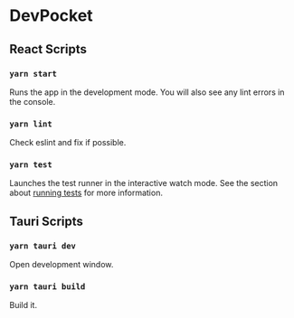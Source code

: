 # DevPocket

## React Scripts

### `yarn start`

Runs the app in the development mode.
You will also see any lint errors in the console.

### `yarn lint`

Check eslint and fix if possible.

### `yarn test`

Launches the test runner in the interactive watch mode.
See the section about [running tests](https://facebook.github.io/create-react-app/docs/running-tests) for more information.

## Tauri Scripts

### `yarn tauri dev`

Open development window.

### `yarn tauri build`

Build it.
